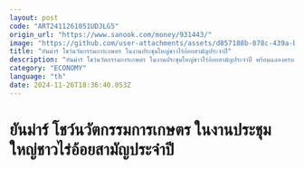 ```yaml
---
layout: post
code: "ART2411261051UDJLG5"
origin_url: "https://www.sanook.com/money/931443/"
image: "https://github.com/user-attachments/assets/d857188b-878c-439a-b41c-a440f337df08"
title: "ยันม่าร์ โชว์นวัตกรรมการเกษตร ในงานประชุมใหญ่ชาวไร่อ้อยสามัญประจำปี"
description: "ยันม่าร์ โชว์นวัตกรรมการเกษตร ในงานประชุมใหญ่ชาวไร่อ้อยสามัญประจำปี พร้อมฉลองครบรอบ 45 ปี สนับสนุนเงินดาวน์แทรกเตอร์ถึง 3 รุ่น"
category: "ECONOMY"
language: "th"
date: 2024-11-26T18:36:40.053Z
---
```


# ยันม่าร์ โชว์นวัตกรรมการเกษตร ในงานประชุมใหญ่ชาวไร่อ้อยสามัญประจำปี